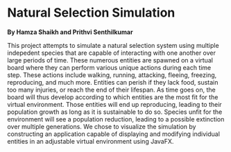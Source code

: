 # **Natural Selection Simulation**

**By Hamza Shaikh and Prithvi Senthilkumar**

This project attempts to simulate a natural selection system using multiple indepedent species that are capable of interacting with one another over large periods of time. These numerous entities are spawned on a virtual board where they can perform various unique actions during each time step. These actions include walking, running, attacking, fleeing, freezing, reproducing, and much more. Entities can perish if they lack food, sustain too many injuries, or reach the end of their lifespan. As time goes on, the board will thus develop according to which entities are the most fit for the virtual environment. Those entities will end up reproducing, leading to their population growth as long as it is sustainable to do so. Species unfit for the environment will see a population reduction, leading to a possible extinction over multiple generations. We chose to visualize the simulation by constructing an application capable of displaying and modifying individual entities in an adjustable virtual environment using JavaFX.
